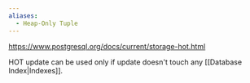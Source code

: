 ```yaml
---
aliases:
  - Heap-Only Tuple
---
```

https://www.postgresql.org/docs/current/storage-hot.html

HOT update can be used only if update doesn't touch any [[Database Index|Indexes]].
